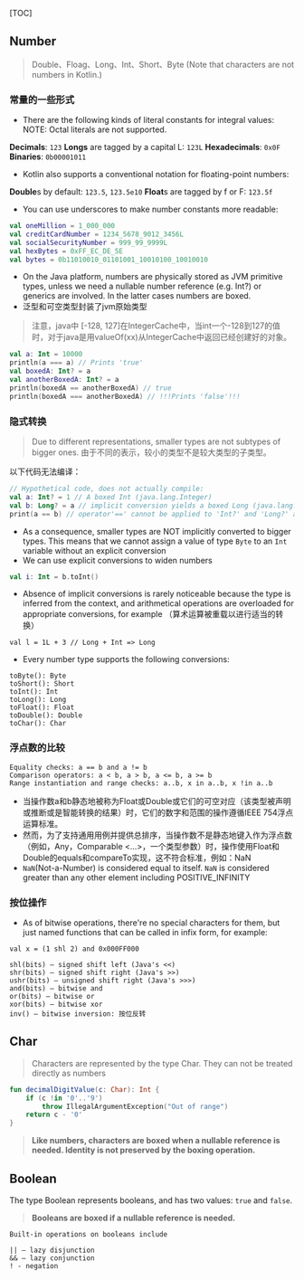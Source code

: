 [TOC]

## Number

> Double、Floag、Long、Int、Short、Byte (Note that characters are not numbers in Kotlin.)

### 常量的一些形式

* There are the following kinds of literal constants for integral values:
NOTE: Octal literals are not supported.

**Decimals**: `123`
**Longs** are tagged by a capital L: `123L`
**Hexadecimals**: `0x0F`
**Binaries**: `0b00001011`

* Kotlin also supports a conventional notation for floating-point numbers:

**Double**s by default: `123.5`, `123.5e10`
**Float**s are tagged by f or F: `123.5f`

* You can use underscores to make number constants more readable:

```kotlin
val oneMillion = 1_000_000
val creditCardNumber = 1234_5678_9012_3456L
val socialSecurityNumber = 999_99_9999L
val hexBytes = 0xFF_EC_DE_5E
val bytes = 0b11010010_01101001_10010100_10010010
```

* On the Java platform, numbers are physically stored as JVM primitive types, unless we need a nullable number reference (e.g. Int?) or generics are involved. In the latter cases numbers are boxed.
* 泛型和可空类型封装了jvm原始类型

> 注意，java中 [-128, 127]在IntegerCache中，当int一个-128到127的值时，对于java是用valueOf(xx)从IntegerCache中返回已经创建好的对象。

```kotlin
val a: Int = 10000
println(a === a) // Prints 'true'
val boxedA: Int? = a
val anotherBoxedA: Int? = a
println(boxedA == anotherBoxedA) // true
println(boxedA === anotherBoxedA) // !!!Prints 'false'!!!
```

### 隐式转换

> Due to different representations, smaller types are not subtypes of bigger ones.  由于不同的表示，较小的类型不是较大类型的子类型。

以下代码无法编译：

```kotlin
// Hypothetical code, does not actually compile:
val a: Int? = 1 // A boxed Int (java.lang.Integer)
val b: Long? = a // implicit conversion yields a boxed Long (java.lang.Long)
print(a == b) // operator'==' cannot be applied to 'Int?' and 'Long?' as Long's equals() check for other part to be Long as well, 要求比较的对象也是Long类型的
```

* As a consequence, smaller types are NOT implicitly converted to bigger types. This means that we cannot assign a value of type `Byte` to an `Int` variable without an explicit conversion
* We can use explicit conversions to widen numbers

```kotlin
val i: Int = b.toInt()
```

* Absence of implicit conversions is rarely noticeable because the type is inferred from the context, and arithmetical operations are overloaded for appropriate conversions, for example （算术运算被重载以进行适当的转换）

`val l = 1L + 3 // Long + Int => Long`

* Every number type supports the following conversions:

```
toByte(): Byte
toShort(): Short
toInt(): Int
toLong(): Long
toFloat(): Float
toDouble(): Double
toChar(): Char
```

### 浮点数的比较

```
Equality checks: a == b and a != b
Comparison operators: a < b, a > b, a <= b, a >= b
Range instantiation and range checks: a..b, x in a..b, x !in a..b
```

* 当操作数a和b静态地被称为Float或Double或它们的可空对应（该类型被声明或推断或是智能转换的结果）时，它们的数字和范围的操作遵循IEEE 754浮点运算标准。
* 然而，为了支持通用用例并提供总排序，当操作数不是静态地键入作为浮点数（例如，Any，Comparable <...>，一个类型参数）时，操作使用Float和Double的equals和compareTo实现，这不符合标准，例如：NaN
* `NaN`(Not-a-Number) is considered equal to itself. `NaN` is considered greater than any other element including POSITIVE_INFINITY

### 按位操作

* As of bitwise operations, there're no special characters for them, but just named functions that can be called in infix form, for example:

`val x = (1 shl 2) and 0x000FF000`

```
shl(bits) – signed shift left (Java's <<)
shr(bits) – signed shift right (Java's >>)
ushr(bits) – unsigned shift right (Java's >>>)
and(bits) – bitwise and
or(bits) – bitwise or
xor(bits) – bitwise xor
inv() – bitwise inversion: 按位反转
```

## Char
> Characters are represented by the type Char. They can not be treated directly as numbers

```kotlin
fun decimalDigitValue(c: Char): Int {
    if (c !in '0'..'9')
        throw IllegalArgumentException("Out of range")
    return c - '0' 
}
```

> **Like numbers, characters are boxed when a nullable reference is needed. Identity is not preserved by the boxing operation.**


## Boolean

 The type Boolean represents booleans, and has two values: `true` and `false`.

> **Booleans are boxed if a nullable reference is needed.**

```
Built-in operations on booleans include

|| – lazy disjunction
&& – lazy conjunction
! - negation
```




